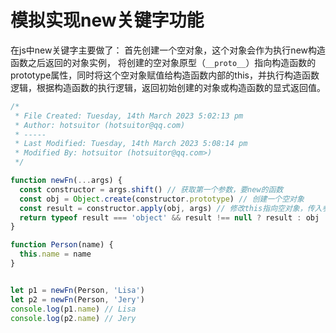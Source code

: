 # 模拟实现new关键字功能

在js中new关键字主要做了：
首先创建一个空对象，这个对象会作为执行new构造函数之后返回的对象实例，
将创建的空对象原型（`__proto__`）指向构造函数的prototype属性，同时将这个空对象赋值给构造函数内部的this，并执行构造函数逻辑，根据构造函数的执行逻辑，返回初始创建的对象或构造函数的显式返回值。

```js
/*
 * File Created: Tuesday, 14th March 2023 5:02:13 pm
 * Author: hotsuitor (hotsuitor@qq.com)
 * -----
 * Last Modified: Tuesday, 14th March 2023 5:08:14 pm
 * Modified By: hotsuitor (hotsuitor@qq.com>)
 */

function newFn(...args) {
  const constructor = args.shift() // 获取第一个参数，要new的函数
  const obj = Object.create(constructor.prototype) // 创建一个空对象
  const result = constructor.apply(obj, args) // 修改this指向空对象，传入参数
  return typeof result === 'object' && result !== null ? result : obj
}

function Person(name) {
  this.name = name
}


let p1 = newFn(Person, 'Lisa')
let p2 = newFn(Person, 'Jery')
console.log(p1.name) // Lisa
console.log(p2.name) // Jery

```
